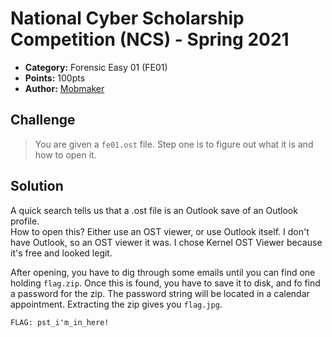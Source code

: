 # National Cyber Scholarship Competition (NCS) - Spring 2021

* **Category:** Forensic Easy 01 (FE01)
* **Points:** 100pts
* **Author:** [Mobmaker](https://github.com/Mobmaker55)

## Challenge

> You are given a `fe01.ost` file. Step one is to figure out what it is and how to open it.

## Solution
A quick search tells us that a .ost file is an Outlook save of an Outlook profile.  
How to open this? Either use an OST viewer, or use Outlook itself. I don't have Outlook, so an OST viewer it was.
I chose Kernel OST Viewer because it's free and looked legit. 

After opening, you have to dig through some emails until you can find one holding `flag.zip`.
Once this is found, you have to save it to disk, and fo find a password for the zip. 
The password string will be located in a calendar appointment.
Extracting the zip gives you `flag.jpg`.

```
FLAG: pst_i'm_in_here!
```